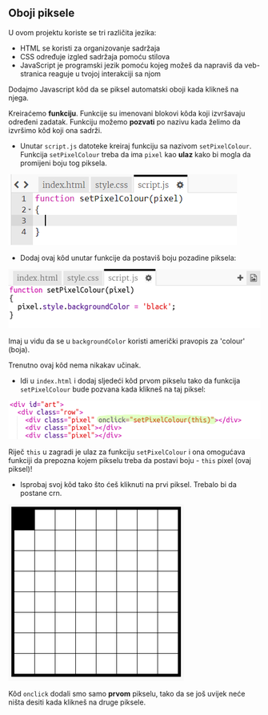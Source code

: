## Oboji piksele

U ovom projektu koriste se tri različita jezika:

+ HTML se koristi za organizovanje sadržaja
+ CSS određuje izgled sadržaja pomoću stilova
+ JavaScript je programski jezik pomoću kojeg možeš da napraviš da veb-stranica reaguje u tvojoj interakciji sa njom

Dodajmo Javascript kôd da se piksel automatski oboji kada klikneš na njega.

Kreiraćemo **funkciju**. Funkcije su imenovani blokovi kôda koji izvršavaju određeni zadatak. Funkciju možemo **pozvati** po nazivu kada želimo da izvršimo kôd koji ona sadrži.

+ Unutar `script.js` datoteke kreiraj funkciju sa nazivom `setPixelColour`. Funkcija `setPixelColour` treba da ima `pixel` kao **ulaz** kako bi mogla da promijeni boju tog piksela.

![Napravi funkciju](images/create-function.png)

+ Dodaj ovaj kôd unutar funkcije da postaviš boju pozadine piksela:

![screenshot](images/pixel-art-set-pixel-colour.png)

Imaj u vidu da se u `backgroundColor` koristi američki pravopis za 'colour' (boja).

Trenutno ovaj kôd nema nikakav učinak.

+ Idi u `index.html` i dodaj sljedeći kôd prvom pikselu tako da funkcija `setPixelColour` bude pozvana kada klikneš na taj piksel:

![screenshot](images/pixel-art-onclick.png)

Riječ `this` u zagradi je ulaz za funkciju `setPixelColour` i ona omogućava funkciji da prepozna kojem pikselu treba da postavi boju - `this` pixel (ovaj piksel)!

+ Isprobaj svoj kôd tako što ćeš kliknuti na prvi piksel. Trebalo bi da postane crn.

![screenshot](images/pixel-art-black.png)

Kôd `onclick` dodali smo samo **prvom** pikselu, tako da se još uvijek neće ništa desiti kada klikneš na druge piksele.